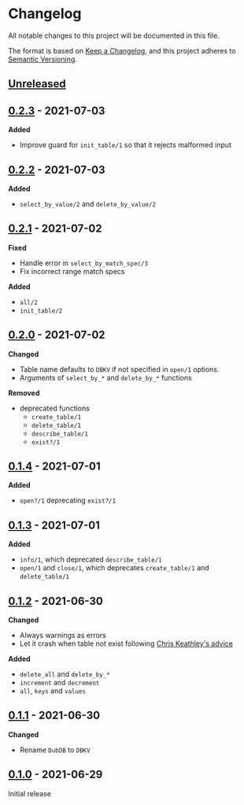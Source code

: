# Changelog

All notable changes to this project will be documented in this file.

The format is based on [Keep a Changelog](https://keepachangelog.com/en/1.0.0/),
and this project adheres to [Semantic Versioning](https://semver.org/spec/v2.0.0.html).

## [Unreleased]

## [0.2.3] - 2021-07-03

**Added**
- Improve guard for `init_table/1` so that it rejects malformed input

## [0.2.2] - 2021-07-03

**Added**
- `select_by_value/2` and `delete_by_value/2`

## [0.2.1] - 2021-07-02

**Fixed**
- Handle error in `select_by_match_spec/3`
- Fix incorrect range match specs

**Added**
- `all/2`
- `init_table/2`

## [0.2.0] - 2021-07-02

**Changed**
- Table name defaults to `DBKV` if not specified in `open/1` options.
- Arguments of `select_by_*` and `delete_by_*` functions

**Removed**
- deprecated functions
  - `create_table/1`
  - `delete_table/1`
  - `describe_table/1`
  - `exist?/1`

## [0.1.4] - 2021-07-01

**Added**
- `open?/1` deprecating `exist?/1`

## [0.1.3] - 2021-07-01

**Added**
- `info/1`, which deprecated `describe_table/1`
- `open/1` and `close/1`, which deprecates `create_table/1` and `delete_table/1`

## [0.1.2] - 2021-06-30

**Changed**
- Always warnings as errors
- Let it crash when table not exist following [Chris Keathley's advice](https://keathley.io/blog/good-and-bad-elixir.html)

**Added**
- `delete_all` and `delete_by_*`
- `increment` and `decrement`
- `all`, `keys` and `values`

## [0.1.1] - 2021-06-30

**Changed**
- Rename `DubDB` to `DBKV`

## [0.1.0] - 2021-06-29

Initial release

[Unreleased]: https://github.com/mnishiguchi/dbkv/compare/v0.2.3...HEAD
[0.2.3]: https://github.com/mnishiguchi/dbkv/releases/tag/v0.2.3
[0.2.2]: https://github.com/mnishiguchi/dbkv/releases/tag/v0.2.2
[0.2.1]: https://github.com/mnishiguchi/dbkv/releases/tag/v0.2.1
[0.2.0]: https://github.com/mnishiguchi/dbkv/releases/tag/v0.2.0
[0.1.4]: https://github.com/mnishiguchi/dbkv/releases/tag/v0.1.4
[0.1.3]: https://github.com/mnishiguchi/dbkv/releases/tag/v0.1.3
[0.1.2]: https://github.com/mnishiguchi/dbkv/releases/tag/v0.1.2
[0.1.1]: https://github.com/mnishiguchi/dbkv/releases/tag/v0.1.1
[0.1.0]: https://github.com/mnishiguchi/dbkv/releases/tag/v0.1.0
